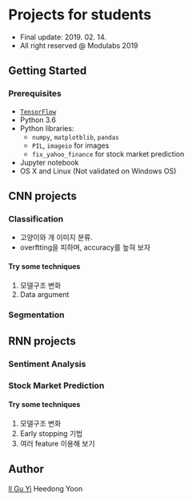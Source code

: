 # Projects for students
* Final update: 2019. 02. 14.
* All right reserved @ Modulabs 2019




## Getting Started

### Prerequisites
* [`TensorFlow`](https://www.tensorflow.org)
* Python 3.6
* Python libraries:
  * `numpy`, `matplotblib`, `pandas`
  * `PIL`, `imageio` for images
  * `fix_yahoo_finance` for stock market prediction
* Jupyter notebook
* OS X and Linux (Not validated on Windows OS)



## CNN projects

### Classification
 - 고양이와 개 이미지 분류.
 - overftting을 피하며, accuracy를 높혀 보자
#### Try some techniques
 1. 모델구조 변화
 2. Data argument
 
### Segmentation



## RNN projects


### Sentiment Analysis


### Stock Market Prediction

#### Try some techniques
 1. 모델구조 변화
 2. Early stopping 기법
 3. 여러 feature 이용해 보기



## Author
[Il Gu Yi](https://github.com/ilguyi)
Heedong Yoon
